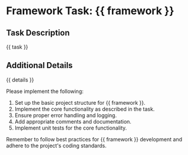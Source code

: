 # Framework Task: {{ framework }}

## Task Description
{{ task }}

## Additional Details
{{ details }}

Please implement the following:

1. Set up the basic project structure for {{ framework }}.
2. Implement the core functionality as described in the task.
3. Ensure proper error handling and logging.
4. Add appropriate comments and documentation.
5. Implement unit tests for the core functionality.

Remember to follow best practices for {{ framework }} development and adhere to the project's coding standards.
